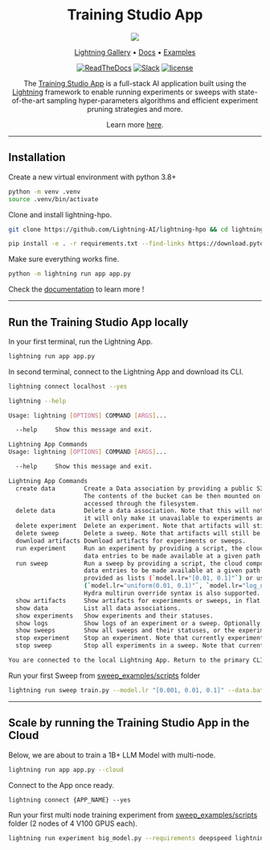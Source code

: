 <div align="center">
    <h1>
        Training Studio App
    </h1>
    <img src="https://pl-flash-data.s3.amazonaws.com/assets_lightning/lightning_hpo_logo.png">

<div align="center">

<p align="center">
  <a href="https://www.lightning.ai/">Lightning Gallery</a> •
  <a href="https://lightning-ai.github.io/lightning-hpo">Docs</a> •
  <a href="https://github.com/Lightning-AI/lightning-hpo/tree/master/examples">Examples</a>
</p>

[![ReadTheDocs](https://readthedocs.org/projects/pytorch-lightning/badge/?version=stable)](https://lightning-ai.github.io/lightning-hpo)
[![Slack](https://img.shields.io/badge/slack-chat-green.svg?logo=slack)](https://www.pytorchlightning.ai/community)
[![license](https://img.shields.io/badge/License-Apache%202.0-blue.svg)](https://github.com/Lightning-AI/lightning/blob/master/LICENSE)
</div>

The [Training Studio App](https://lightning-ai.github.io/lightning-hpo/training_studio.html) is a full-stack AI application built using the [Lightning](https://lightning.ai/lightning-docs/) framework to enable running experiments or sweeps with state-of-the-art sampling hyper-parameters algorithms and efficient experiment pruning strategies and more.

Learn more [here](https://github.com/Lightning-AI/lightning-hpo#the-training-studio-app).

</div>

______________________________________________________________________

## Installation

Create a new virtual environment with python 3.8+

```bash
python -m venv .venv
source .venv/bin/activate
```

Clone and install lightning-hpo.

```bash
git clone https://github.com/Lightning-AI/lightning-hpo && cd lightning-hpo

pip install -e . -r requirements.txt --find-links https://download.pytorch.org/whl/cpu/torch_stable.html --pre
```

Make sure everything works fine.

```bash
python -m lightning run app app.py
```

Check the [documentation](https://lightning-ai.github.io/lightning-hpo) to learn more !

______________________________________________________________________

## Run the Training Studio App locally

In your first terminal, run the Lightning App.

```bash
lightning run app app.py
```

In second terminal, connect to the Lightning App and download its CLI.

```bash
lightning connect localhost --yes
```

```bash
lightning --help

Usage: lightning [OPTIONS] COMMAND [ARGS]...

  --help     Show this message and exit.

Lightning App Commands
Usage: lightning [OPTIONS] COMMAND [ARGS]...

  --help     Show this message and exit.

Lightning App Commands
  create data        Create a Data association by providing a public S3 bucket and an optional mount point.
                     The contents of the bucket can be then mounted on experiments and sweeps and
                     accessed through the filesystem.
  delete data        Delete a data association. Note that this will not delete the data itself,
                     it will only make it unavailable to experiments and sweeps.
  delete experiment  Delete an experiment. Note that artifacts will still be available after the operation.
  delete sweep       Delete a sweep. Note that artifacts will still be available after the operation.
  download artifacts Download artifacts for experiments or sweeps.
  run experiment     Run an experiment by providing a script, the cloud compute type and optional
                     data entries to be made available at a given path.
  run sweep          Run a sweep by providing a script, the cloud compute type and optional
                     data entries to be made available at a given path. Hyperparameters can be
                     provided as lists (`model.lr="[0.01, 0.1]"`) or using distributions
                     (`model.lr="uniform(0.01, 0.1)"`, `model.lr="log_uniform(0.01, 0.1)"`).
                     Hydra multirun override syntax is also supported.
  show artifacts     Show artifacts for experiments or sweeps, in flat or tree layout.
  show data          List all data associations.
  show experiments   Show experiments and their statuses.
  show logs          Show logs of an experiment or a sweep. Optionally follow logs as they stream.
  show sweeps        Show all sweeps and their statuses, or the experiments for a given sweep.
  stop experiment    Stop an experiment. Note that currently experiments cannot be resumed.
  stop sweep         Stop all experiments in a sweep. Note that currently sweeps cannot be resumed.

You are connected to the local Lightning App. Return to the primary CLI with `lightning disconnect`.
```

Run your first Sweep from [sweep_examples/scripts](./sweep_examples/scripts) folder

```bash
lightning run sweep train.py --model.lr "[0.001, 0.01, 0.1]" --data.batch "[32, 64]" --algorithm="grid_search" --requirements 'jsonargparse[signatures]>=4.15.2'
```

______________________________________________________________________

## Scale by running the Training Studio App in the Cloud

Below, we are about to train a 1B+ LLM Model with multi-node.

```bash
lightning run app app.py --cloud
```

Connect to the App once ready.

```
lightning connect {APP_NAME} --yes
```

Run your first  multi node training experiment from [sweep_examples/scripts](./sweep_examples/scripts) folder (2 nodes of 4 V100 GPUS each).

```bash
lightning run experiment big_model.py --requirements deepspeed lightning-transformers==0.2.5 --num_nodes=2 --cloud_compute=gpu-fast-multi --disk_size=80
```

